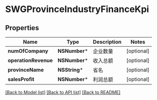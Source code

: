 # SWGProvinceIndustryFinanceKpi

## Properties
Name | Type | Description | Notes
------------ | ------------- | ------------- | -------------
**numOfCompany** | **NSNumber*** | 企业数量 | [optional] 
**operationRevenue** | **NSNumber*** | 收入总额 | [optional] 
**provinceName** | **NSString*** | 省名 | [optional] 
**salesProfit** | **NSNumber*** | 利润总额 | [optional] 

[[Back to Model list]](../README.md#documentation-for-models) [[Back to API list]](../README.md#documentation-for-api-endpoints) [[Back to README]](../README.md)


